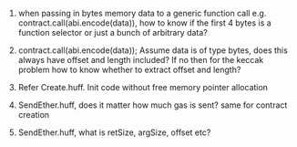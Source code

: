 1) when passing in bytes memory data to a generic function call e.g. contract.call(abi.encode(data)), how to know if the first 4 bytes is a function selector or just a bunch of arbitrary data?

2) contract.call(abi.encode(data)); Assume data is of type bytes, does this always have offset and length included? If no then for the keccak problem how to know whether to extract offset and length?

3) Refer Create.huff. Init code without free memory pointer allocation

4) SendEther.huff, does it matter how much gas is sent? same for contract creation

5) SendEther.huff, what is retSize, argSize, offset etc?
